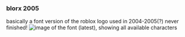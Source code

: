 ### blorx 2005
basically a font version of the roblox logo used in 2004-2005(?)
never finished!
![image of the font (latest), showing all available characters](/blorx2005.png)
